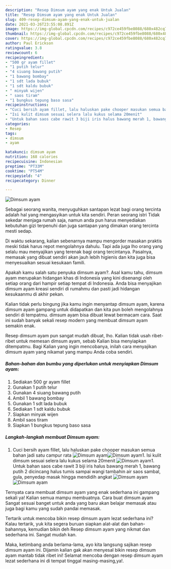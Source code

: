 ```yaml
---
description: "Resep Dimsum ayam yang enak Untuk Jualan"
title: "Resep Dimsum ayam yang enak Untuk Jualan"
slug: 409-resep-dimsum-ayam-yang-enak-untuk-jualan
date: 2021-03-26T23:55:08.891Z
image: https://img-global.cpcdn.com/recipes/c972ce459fbe8088/680x482cq70/dimsum-ayam-foto-resep-utama.jpg
thumbnail: https://img-global.cpcdn.com/recipes/c972ce459fbe8088/680x482cq70/dimsum-ayam-foto-resep-utama.jpg
cover: https://img-global.cpcdn.com/recipes/c972ce459fbe8088/680x482cq70/dimsum-ayam-foto-resep-utama.jpg
author: Paul Erickson
ratingvalue: 3.8
reviewcount: 6
recipeingredient:
- "500 gr ayam fillet"
- "1 putih telur"
- "4 siuang bawang putih"
- "1 bawang bombay"
- "1 sdt lada bubuk"
- "1 sdt kaldu bubuk"
- " minyak wijen"
- " saos tiram"
- "1 bungkus tepung baso sasa"
recipeinstructions:
- "Cuci bersih ayam fillet, lalu haluskan pake chooper masukan semua bahan jadi satu campur rata"
- "Isi kulit dimsum sesuai selera lalu kukus selama 20menit"
- "Untuk bahan saos cabe rawit 3 biji iris halus bawang merah 1, bawang putih 2 dicincang halus tumis sampai wangi tambahin air saos sambal, gula, penyedap masak hingga mendidih angkat"
categories:
- Resep
tags:
- dimsum
- ayam

katakunci: dimsum ayam 
nutrition: 168 calories
recipecuisine: Indonesian
preptime: "PT33M"
cooktime: "PT54M"
recipeyield: "4"
recipecategory: Dinner

---
```



![Dimsum ayam](https://img-global.cpcdn.com/recipes/c972ce459fbe8088/680x482cq70/dimsum-ayam-foto-resep-utama.jpg)

Sebagai seorang wanita, menyuguhkan santapan lezat bagi orang tercinta adalah hal yang mengasyikan untuk kita sendiri. Peran seorang istri Tidak sekedar menjaga rumah saja, namun anda pun harus menyediakan kebutuhan gizi terpenuhi dan juga santapan yang dimakan orang tercinta mesti sedap.

Di waktu  sekarang, kalian sebenarnya mampu mengorder masakan praktis meski tidak harus repot mengolahnya dahulu. Tapi ada juga lho orang yang selalu mau menyajikan yang terenak bagi orang tercintanya. Pasalnya, memasak yang dibuat sendiri akan jauh lebih higienis dan kita juga bisa menyesuaikan sesuai kesukaan famili. 



Apakah kamu salah satu penyuka dimsum ayam?. Asal kamu tahu, dimsum ayam merupakan hidangan khas di Indonesia yang kini disenangi oleh setiap orang dari hampir setiap tempat di Indonesia. Anda bisa menyajikan dimsum ayam kreasi sendiri di rumahmu dan pasti jadi hidangan kesukaanmu di akhir pekan.

Kalian tidak perlu bingung jika kamu ingin menyantap dimsum ayam, karena dimsum ayam gampang untuk didapatkan dan kita pun boleh mengolahnya sendiri di tempatmu. dimsum ayam bisa dibuat lewat bermacam cara. Saat ini sudah banyak sekali resep modern yang membuat dimsum ayam semakin enak.

Resep dimsum ayam pun sangat mudah dibuat, lho. Kalian tidak usah ribet-ribet untuk memesan dimsum ayam, sebab Kalian bisa menyiapkan ditempatmu. Bagi Kalian yang ingin mencobanya, inilah cara menyajikan dimsum ayam yang nikamat yang mampu Anda coba sendiri.

<!--inarticleads1-->

##### Bahan-bahan dan bumbu yang diperlukan untuk menyiapkan Dimsum ayam:

1. Sediakan 500 gr ayam fillet
1. Gunakan 1 putih telur
1. Gunakan 4 siuang bawang putih
1. Ambil 1 bawang bombay
1. Gunakan 1 sdt lada bubuk
1. Sediakan 1 sdt kaldu bubuk
1. Siapkan  minyak wijen
1. Ambil  saos tiram
1. Siapkan 1 bungkus tepung baso sasa




<!--inarticleads2-->

##### Langkah-langkah membuat Dimsum ayam:

1. Cuci bersih ayam fillet, lalu haluskan pake chooper masukan semua bahan jadi satu campur rata
<img src="https://img-global.cpcdn.com/steps/b0f96d2d899ca786/160x128cq70/dimsum-ayam-langkah-memasak-1-foto.jpg" alt="Dimsum ayam"><img src="https://img-global.cpcdn.com/steps/f18eaf8c60f8801d/160x128cq70/dimsum-ayam-langkah-memasak-1-foto.jpg" alt="Dimsum ayam">1. Isi kulit dimsum sesuai selera lalu kukus selama 20menit
<img src="https://img-global.cpcdn.com/steps/bd4f078884267e06/160x128cq70/dimsum-ayam-langkah-memasak-2-foto.jpg" alt="Dimsum ayam">1. Untuk bahan saos cabe rawit 3 biji iris halus bawang merah 1, bawang putih 2 dicincang halus tumis sampai wangi tambahin air saos sambal, gula, penyedap masak hingga mendidih angkat
<img src="https://img-global.cpcdn.com/steps/8eb427def4e3e72f/160x128cq70/dimsum-ayam-langkah-memasak-3-foto.jpg" alt="Dimsum ayam"><img src="https://img-global.cpcdn.com/steps/3a18bb940d1d612b/160x128cq70/dimsum-ayam-langkah-memasak-3-foto.jpg" alt="Dimsum ayam">



Ternyata cara membuat dimsum ayam yang enak sederhana ini gampang sekali ya! Kalian semua mampu membuatnya. Cara buat dimsum ayam Sangat sesuai banget untuk anda yang baru akan belajar memasak atau juga bagi kamu yang sudah pandai memasak.

Tertarik untuk mencoba bikin resep dimsum ayam lezat sederhana ini? Kalau tertarik, yuk kita segera buruan siapkan alat-alat dan bahan-bahannya, kemudian bikin deh Resep dimsum ayam yang nikmat dan sederhana ini. Sangat mudah kan. 

Maka, ketimbang anda berlama-lama, ayo kita langsung sajikan resep dimsum ayam ini. Dijamin kalian gak akan menyesal bikin resep dimsum ayam mantab tidak ribet ini! Selamat mencoba dengan resep dimsum ayam lezat sederhana ini di tempat tinggal masing-masing,ya!.


